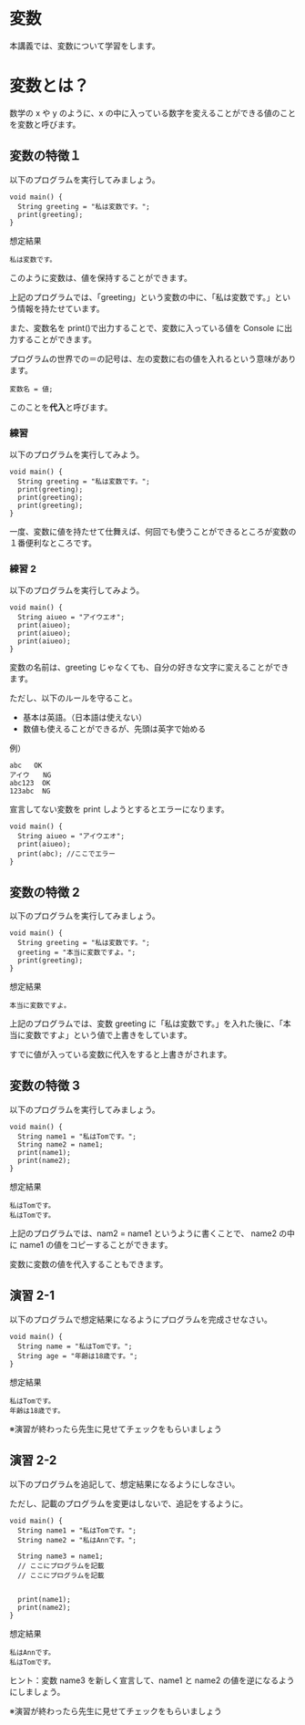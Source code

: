 # 変数

本講義では、変数について学習をします。

# 変数とは？

数学の x や y のように、x の中に入っている数字を変えることができる値のことを変数と呼びます。

## 変数の特徴１

以下のプログラムを実行してみましょう。

```
void main() {
  String greeting = "私は変数です。";
  print(greeting);
}
```

想定結果

```
私は変数です。
```

このように変数は、値を保持することができます。

上記のプログラムでは、「greeting」という変数の中に、「私は変数です。」という情報を持たせています。

また、変数名を print()で出力することで、変数に入っている値を Console に出力することができます。

プログラムの世界での＝の記号は、左の変数に右の値を入れるという意味があります。

```
変数名 = 値;
```

このことを**代入**と呼びます。

### 練習

以下のプログラムを実行してみよう。

```
void main() {
  String greeting = "私は変数です。";
  print(greeting);
  print(greeting);
  print(greeting);
}
```

一度、変数に値を持たせて仕舞えば、何回でも使うことができるところが変数の１番便利なところです。

### 練習 2

以下のプログラムを実行してみよう。

```
void main() {
  String aiueo = "アイウエオ";
  print(aiueo);
  print(aiueo);
  print(aiueo);
}
```

変数の名前は、greeting じゃなくても、自分の好きな文字に変えることができます。

ただし、以下のルールを守ること。

- 基本は英語。（日本語は使えない）
- 数値も使えることができるが、先頭は英字で始める

例）

```
abc   OK
アイウ　　NG
abc123  OK
123abc  NG
```

宣言してない変数を print しようとするとエラーになります。

```
void main() {
  String aiueo = "アイウエオ";
  print(aiueo);
  print(abc); //ここでエラー
}
```

## 変数の特徴 2

以下のプログラムを実行してみましょう。

```
void main() {
  String greeting = "私は変数です。";
  greeting = "本当に変数ですよ。";
  print(greeting);
}
```

想定結果

```
本当に変数ですよ。
```

上記のプログラムでは、変数 greeting に「私は変数です。」を入れた後に、「本当に変数ですよ」という値で上書きをしています。

すでに値が入っている変数に代入をすると上書きがされます。

## 変数の特徴 3

以下のプログラムを実行してみましょう。

```
void main() {
  String name1 = "私はTomです。";
  String name2 = name1;
  print(name1);
  print(name2);
}
```

想定結果

```
私はTomです。
私はTomです。
```

上記のプログラムでは、nam2 = name1 というように書くことで、
name2 の中に name1 の値をコピーすることができます。

変数に変数の値を代入することもできます。

## 演習 2-1

以下のプログラムで想定結果になるようにプログラムを完成させなさい。

```
void main() {
  String name = "私はTomです。";
  String age = "年齢は18歳です。";
}
```

想定結果

```
私はTomです。
年齢は18歳です。
```

※演習が終わったら先生に見せてチェックをもらいましょう

## 演習 2-2

以下のプログラムを追記して、想定結果になるようにしなさい。

ただし、記載のプログラムを変更はしないで、追記をするように。

```
void main() {
  String name1 = "私はTomです。";
  String name2 = "私はAnnです。";

  String name3 = name1;
  // ここにプログラムを記載
  // ここにプログラムを記載


  print(name1);
  print(name2);
}
```

想定結果

```
私はAnnです。
私はTomです。
```

ヒント：変数 name3 を新しく宣言して、name1 と name2 の値を逆になるようにしましょう。

※演習が終わったら先生に見せてチェックをもらいましょう

